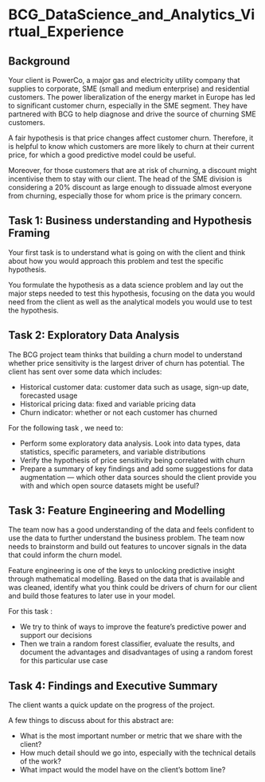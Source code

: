 # BCG_DataScience_and_Analytics_Virtual_Experience

## Background
Your client is PowerCo, a major gas and electricity utility company that supplies to corporate, SME (small and medium enterprise) and residential customers. The power liberalization of the energy market in Europe has led to significant customer churn, especially in the SME segment. They have partnered with BCG to help diagnose and drive the source of churning SME customers.

A fair hypothesis is that price changes affect customer churn. Therefore, it is helpful to know which customers are more likely to churn at their current price, for which a good predictive model could be useful.

Moreover, for those customers that are at risk of churning, a discount might incentivise them to stay with our client. The head of the SME division is considering a 20% discount as large enough to dissuade almost everyone from churning, especially those for whom price is the primary concern.

## Task 1: Business understanding and Hypothesis Framing
Your first task is to understand what is going on with the client and think about how you would approach this problem and test the specific hypothesis.

You formulate the hypothesis as a data science problem and lay out the major steps needed to test this hypothesis, focusing on the data you would need from the client as well as the analytical models you would use to test the hypothesis.

## Task 2: Exploratory Data Analysis
The BCG project team thinks that building a churn model to understand whether price sensitivity is the largest driver of churn has potential. The client has sent over some data which includes:

- Historical customer data: customer data such as usage, sign-up date, forecasted usage
- Historical pricing data: fixed and variable pricing data
- Churn indicator: whether or not each customer has churned

For the following task , we need to:

- Perform some exploratory data analysis. Look into data types, data statistics, specific parameters, and variable distributions
- Verify the hypothesis of price sensitivity being correlated with churn
- Prepare a summary of key findings and add some suggestions for data augmentation — which other data sources should the client provide you with and which open source datasets might be useful?

## Task 3: Feature Engineering and Modelling
The team now has a good understanding of the data and feels confident to use the data to further understand the business problem. The team now needs to brainstorm and build out features to uncover signals in the data that could inform the churn model.

Feature engineering is one of the keys to unlocking predictive insight through mathematical modelling. Based on the data that is available and was cleaned, identify what you think could be drivers of churn for our client and build those features to later use in your model.

For this task :

- We try to think of ways to improve the feature’s predictive power and support our decisions
- Then we train a random forest classifier, evaluate the results, and document the advantages and disadvantages of using a random forest for this particular use case

## Task 4: Findings and Executive Summary
The client wants a quick update on the progress of the project.

A few things to discuss about for this abstract are:

- What is the most important number or metric that we share with the client?
- How much detail should we go into, especially with the technical details of the work?
- What impact would the model have on the client’s bottom line? 
